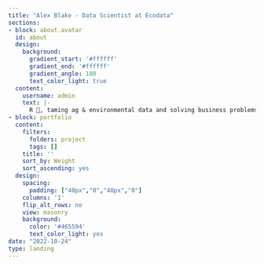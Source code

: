 ```yaml
---
title: "Alex Blake - Data Scientist at Ecodata"
sections:
- block: about.avatar
  id: about
  design:
    background:
      gradient_start: '#ffffff'
      gradient_end: '#ffffff'
      gradient_angle: 180
      text_color_light: true
  content:
    username: admin
    text: |-
      R 🧙, taming ag & environmental data and solving business problems with models and sexy visuals.
- block: portfolio
  content:
    filters:
      folders: project
      tags: []
    title: ''
    sort_by: Weight
    sort_ascending: yes
  design:
    spacing:
      padding: ["40px","0","40px","0"]
    columns: '1'
    flip_alt_rows: no
    view: masonry
    background:
      color: '#465594'
      text_color_light: yes
date: "2022-10-24"
type: landing
---
```

